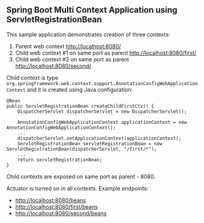 ## Spring Boot Multi Context Application using ServletRegistrationBean

This sample application demonstrates creation of three contexts:

1. Parent web context [http://localhost:8080/](http://localhost:8080/)
2. Child web context #1 on same port as parent [http://localhost:8080/first/](http://localhost:8080/first/)
3. Child web context #2 on same port as parent [http://localhost:8080/second/](http://localhost:8080/second/)

Child context is type `org.springframework.web.context.support.AnnotationConfigWebApplicationContext` and it is created using Java configuration:
```
@Bean
public ServletRegistrationBean createChildFirstCtx() {
    DispatcherServlet dispatcherServlet = new DispatcherServlet();

    AnnotationConfigWebApplicationContext applicationContext = new AnnotationConfigWebApplicationContext();
    ...
    dispatcherServlet.setApplicationContext(applicationContext);
    ServletRegistrationBean servletRegistrationBean = new ServletRegistrationBean(dispatcherServlet, "/first/*");
    ...
    return servletRegistrationBean;
}
```

Child contexts are exposed on same port as parent - 8080.

Actuator is turned on in all contexts. Example endpoints:
* [http://localhost:8080/beans](http://localhost:8080/beans)
* [http://localhost:8080/first/beans](http://localhost:8080/first/beans)
* [http://localhost:8080/second/beans](http://localhost:8080/second/beans)
